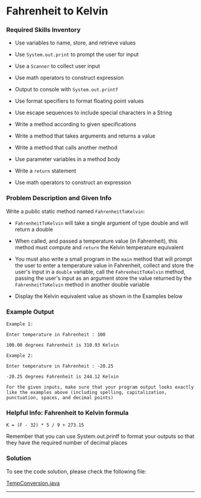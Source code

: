 # Fahrenheit to Kelvin

### Required Skills Inventory

* Use variables to name, store, and retrieve values

* Use `System.out.print` to prompt the user for input
* Use a `Scanner` to collect user input
* Use math operators to construct expression
* Output to console with `System.out.printf`
* Use format specifiers to format floating point values
* Use escape sequences to include special characters in a String
* Write a method according to given specifications
* Write a method that takes arguments and returns a value
* Write a method that calls another method
* Use parameter variables in a method body
* Write a `return` statement
* Use math operators to construct an expression

### Problem Description and Given Info

Write a public static method named `FahrenheitToKelvin`:

* `FahrenheitToKelvin` will take a single argument of type double and will return a double

* When called, and passed a temperature value (in Fahrenheit), this method must compute and `return` the Kelvin temperature equivalent
* You must also write a small program in the `main` method that will prompt the user to enter a temperature value in Fahrenheit, collect and store the user's input in a `double` variable, call the `FahrenheitToKelvin` method, passing the user's input as an argument
store the value returned by the `FahrenheitToKelvin` method in another double variable
* Display the Kelvin equivalent value as shown in the Examples below

### Example Output

    Example 1:

    Enter temperature in Fahrenheit : 100

    100.00 degrees Fahrenheit is 310.93 Kelvin
    
    Example 2:

    Enter temperature in Fahrenheit : -20.25

    -20.25 degrees Fahrenheit is 244.12 Kelvin

    For the given inputs, make sure that your program output looks exactly like the examples above (including spelling, capitalization, punctuation, spaces, and decimal points)

### Helpful Info: Fahrenheit to Kelvin formula

    K = (F - 32) * 5 / 9 + 273.15

Remember that you can use System.out.printf to format your outputs so that they have the required number of decimal places

### Solution 

To see the code solution, please check the following file:

[TempConversion.java](https://github.com/Mun-Min/Java_OOP/blob/main/Projects_01/Fahrenheit_to_Kelvin/TempConversion.java)

---